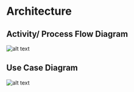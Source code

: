 # Architecture

## Activity/ Process Flow Diagram
![alt text](https://github.com/sridharankv/M1_Phone_Book/blob/main/2_Architecture/Flowchart.drawio.png)


## Use Case Diagram
![alt text](https://github.com/sridharankv/M1_Phone_Book/blob/main/2_Architecture/UseCase%20Diagram.drawio.png)
